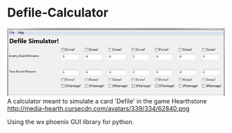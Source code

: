 # Defile-Calculator
![Picture Example](https://raw.githubusercontent.com/AlexMolbert/Defile-Calculator/master/appExample.png)
A calculator meant to simulate a card 'Defile' in the game Hearthstone
http://media-hearth.cursecdn.com/avatars/339/334/62840.png

Using the wx phoenix GUI library for python.
